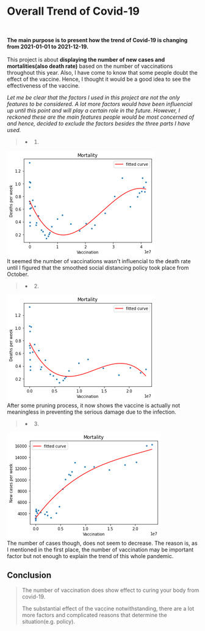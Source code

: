 # Overall Trend of Covid-19 
<br>

**The main purpose is to present how the trend of Covid-19 is changing from 2021-01-01 to 2021-12-19.** 
<br><br>
This project is about **displaying the number of new cases and mortalities(also death rate)** based on the number of vaccinations throughout this year. Also, I have come to know that some people doubt the effect of the vaccine. Hence, I thought it would be a good idea to see the effectiveness of the vaccine.  
  
*Let me be clear that the factors I used in this project are not the only features to be considered. A lot more factors would have been influencial up until this point and will play a certain role in the future. However, I reckoned these are the main features people would be most concerned of and hence, decided to exclude the factors besides the three parts I have used.*  
  
    
> - 1. 
![alt text](vaccination-deaths.png)<br>
It seemed the number of vaccinations wasn't influencial to the death rate until I figured that the smoothed social distancing policy took place from October.

> - 2. 
![alt text](vaccination-death_2.png)<br>
After some pruning process, it now shows the vaccine is actually not meaningless in preventing the serious damage due to the infection.

> - 3.
![alt text](vaccination-cases.png)<br>
The number of cases though, does not seem to decrease. The reason is, as I mentioned in the first place, the number of vaccination may be important factor but not enough to explain the trend of this whole pandemic.

## Conclusion

> The number of vaccination does show effect to curing your body from covid-19. 
> 
> The substantial effect of the vaccine notwithstanding, there are a lot more factors and complicated reasons that determine the situation(e.g. policy).